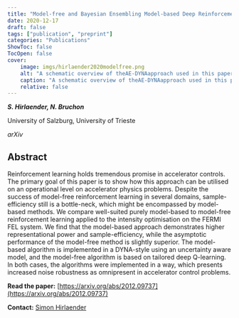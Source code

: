 ```yaml
---
title: "Model-free and Bayesian Ensembling Model-based Deep Reinforcement Learning for Particle Accelerator Control Demonstrated on the FERMI FEL"
date: 2020-12-17
draft: false
tags: ["publication", "preprint"]
categories: "Publications"
ShowToc: false
TocOpen: false
cover:
    image: imgs/hirlaender2020modelfree.png
    alt: "A schematic overview of theAE-DYNAapproach used in this paper."
    caption: "A schematic overview of theAE-DYNAapproach used in this paper."
    relative: false
---
```


_**S. Hirlaender, N. Bruchon**_

University of Salzburg, University of Trieste

_arXiv_

## Abstract

Reinforcement learning holds tremendous promise in accelerator controls. The primary goal of this paper is to show how this approach can be utilised on an operational level on accelerator physics problems. Despite the success of model-free reinforcement learning in several domains, sample-efficiency still is a bottle-neck, which might be encompassed by model-based methods. We compare well-suited purely model-based to model-free reinforcement learning applied to the intensity optimisation on the FERMI FEL system. We find that the model-based approach demonstrates higher representational power and sample-efficiency, while the asymptotic performance of the model-free method is slightly superior. The model-based algorithm is implemented in a DYNA-style using an uncertainty aware model, and the model-free algorithm is based on tailored deep Q-learning. In both cases, the algorithms were implemented in a way, which presents increased noise robustness as omnipresent in accelerator control problems.

**Read the paper:** [https://arxiv.org/abs/2012.09737](https://arxiv.org/abs/2012.09737)

**Contact:** [Simon Hirlaender](mailto:simon.hirlaender@sbg.ac.at)
